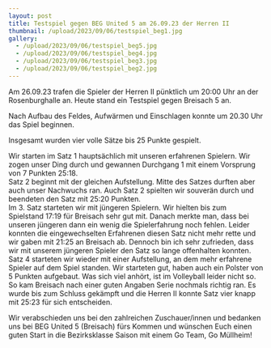 ```yaml
---
layout: post
title: Testspiel gegen BEG United 5 am 26.09.23 der Herren II
thumbnail: /upload/2023/09/06/testspiel_beg1.jpg
gallery:
  - /upload/2023/09/06/testspiel_beg5.jpg
  - /upload/2023/09/06/testspiel_beg4.jpg
  - /upload/2023/09/06/testspiel_beg3.jpg
  - /upload/2023/09/06/testspiel_beg2.jpg
---
```


Am 26.09.23 trafen die Spieler der Herren II pünktlich um 20:00 Uhr an der Rosenburghalle an. Heute stand ein Testspiel gegen Breisach 5 an.

Nach Aufbau des Feldes, Aufwärmen und Einschlagen konnte um 20.30 Uhr das Spiel beginnen. 

Insgesamt wurden vier volle Sätze bis 25 Punkte gespielt. 

Wir starten im Satz 1 hauptsächlich mit unseren erfahrenen Spielern. Wir zogen unser Ding durch und gewannen Durchgang 1 mit einem Vorsprung von 7 Punkten 25:18.   
Satz 2 beginnt mit der gleichen Aufstellung. Mitte des Satzes durften aber auch unser Nachwuchs ran. Auch Satz 2 spielten wir souverän durch und beendeten den Satz mit 25:20 Punkten.   
Im 3. Satz starteten wir mit jüngeren Spielern. Wir hielten bis zum Spielstand 17:19 für Breisach sehr gut mit. Danach merkte man, dass bei unseren jüngeren dann ein wenig die Spielerfahrung noch fehlen. Leider konnten die eingewechselten Erfahrenen diesen Satz nicht mehr rette und wir gaben mit 21:25 an Breisach ab. Dennoch bin ich sehr zufrieden, dass wir mit unserem jüngeren Spieler den Satz so lange offenhalten konnten.   
Satz 4 starteten wir wieder mit einer Aufstellung, an dem mehr erfahrene Spieler auf dem Spiel standen. Wir starteten gut, haben auch ein Polster von 5 Punkten aufgebaut. Was sich viel anhört, ist im Volleyball leider nicht so. So kam Breisach nach einer guten Angaben Serie nochmals richtig ran. Es wurde bis zum Schluss gekämpft und die Herren II konnte Satz vier knapp mit 25:23 für sich entscheiden.

Wir verabschieden uns bei den zahlreichen Zuschauer/innen und bedanken uns bei BEG United 5 (Breisach) fürs Kommen und wünschen Euch einen guten Start in die Bezirksklasse Saison mit einem Go Team, Go Müllheim!


